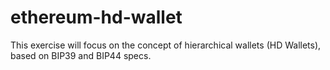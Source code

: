 # ethereum-hd-wallet
This exercise will focus on the concept of hierarchical wallets (HD Wallets), based on BIP39 and BIP44 specs. 
